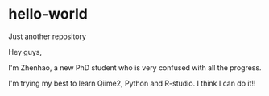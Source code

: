 # hello-world
Just another repository

Hey guys,

I'm Zhenhao, a new PhD student who is very confused with all the progress.

I'm trying my best to learn Qiime2, Python and R-studio. I think I can do it!!
